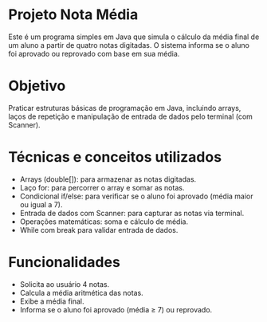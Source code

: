 # Projeto Nota Média

Este é um programa simples em Java que simula o cálculo da média final de um aluno a partir de quatro notas digitadas. O sistema informa se o aluno foi aprovado ou reprovado com base em sua média.


# Objetivo

Praticar estruturas básicas de programação em Java, incluindo arrays, laços de repetição e manipulação de entrada de dados pelo terminal (com Scanner).


# Técnicas e conceitos utilizados

- Arrays (double[]): para armazenar as notas digitadas.
- Laço for: para percorrer o array e somar as notas.
- Condicional if/else: para verificar se o aluno foi aprovado (média maior ou igual a 7).
- Entrada de dados com Scanner: para capturar as notas via terminal.
- Operações matemáticas: soma e cálculo de média.
- While com break para validar entrada de dados.


# Funcionalidades

- Solicita ao usuário 4 notas.
- Calcula a média aritmética das notas.
- Exibe a média final.
- Informa se o aluno foi aprovado (média ≥ 7) ou reprovado.


